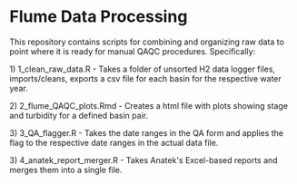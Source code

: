 # Flume Data Processing

This repository contains scripts for combining and organizing raw data to point where it is ready for manual QAQC procedures. Specifically:

1\) 1_clean_raw_data.R - Takes a folder of unsorted H2 data logger files, imports/cleans, exports a csv file for each basin for the respective water year.

2\) 2_flume_QAQC_plots.Rmd - Creates a html file with plots showing stage and turbidity for a defined basin pair.

3\) 3_QA_flagger.R - Takes the date ranges in the QA form and applies the flag to the respective date ranges in the actual data file.

3\) 4_anatek_report_merger.R - Takes Anatek's Excel-based reports and merges them into a single file.
